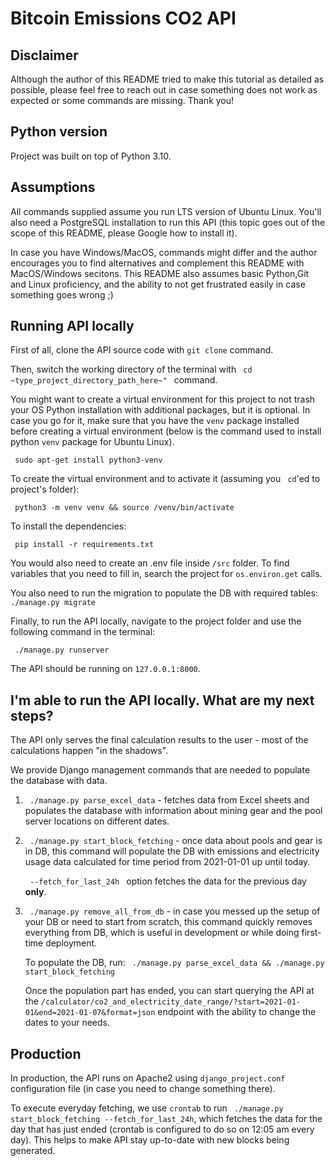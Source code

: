 <h1> Bitcoin Emissions CO2 API</h1>
<h2> Disclaimer </h2>
<p> 
    Although the author of this README tried to make this tutorial as
    detailed as possible, please feel free to reach out in case something does
    not work as expected or some commands are missing. Thank you!
</p>
<h2> Python version </h2>
Project was built on top of Python 3.10.
<h2> Assumptions </h2>
<p>
    All commands supplied assume you run LTS version of Ubuntu Linux. 
    You'll also need a PostgreSQL installation to run this API 
    (this topic goes out of the scope of this README, please Google how to install it). 
</p>
<p>
    In case you have Windows/MacOS, commands might differ and the author encourages you to find alternatives and complement this README with MacOS/Windows secitons.
    This README also assumes basic Python,Git and Linux proficiency, and the ability to not get frustrated easily in case something goes wrong ;)
</p>
<h2> Running API locally</h2>
<p>
    First of all, clone the API source code with <code>git clone</code> command.
</p>
<p>
    Then, switch the working directory of the terminal with <code> cd ~type_project_directory_path_here~" </code> command.
</p>
<p> 
    You might want to create a virtual environment for this project to not trash your OS Python installation with additional packages, but it is optional. 
    In case you go for it, make sure that you have the <code>venv</code> package installed before creating a virtual environment (below is the command used to install python <code>venv</code> package for Ubuntu Linux).
</p>
<code> sudo apt-get install python3-venv </code>
<p>
    To create the virtual environment and to activate it (assuming you <code> cd</code>'ed to project's folder):
</p>
<code> python3 -m venv venv && source /venv/bin/activate</code>
<p> To install the dependencies:</p>
<code> pip install -r requirements.txt </code>
<p> 
    You would also need to create an .env file inside <code>/src</code> folder. 
    To find variables that you need to fill in, search the project for <code>os.environ.get</code> calls.
</p>
<p>
    You also need to run the migration to populate the DB with required tables:
    <code> ./manage.py migrate</code>
</p>
<p> Finally, to run the API locally, navigate to the project folder and use the following command in the terminal:</p>
<code> ./manage.py runserver </code>
<p> The API should be running on <code>127.0.0.1:8000</code>.</p>
<h2> I'm able to run the API locally. What are my next steps?</h2>
<p>  </p>
<p> The API only serves the final calculation results to the user - most of the calculations happen "in the shadows".</p>
<p> We provide Django management commands that are needed to populate the database with data. </p>
<ol>
    <li> 
        <code> ./manage.py parse_excel_data</code> - 
        fetches data from Excel sheets and populates the database 
        with information about mining gear and the pool server 
        locations on different dates.
    </li>
    <li>
        <p>
            <code> ./manage.py start_block_fetching</code> -
            once data about pools and gear is in DB, this command will populate the DB
            with emissions and electricity usage data calculated for time period from 2021-01-01 up until today.
        </p>
        <p>
            <code> --fetch_for_last_24h </code> option fetches the data for the previous day <b>only</b>. 
        </p>
    </li>
    <li>
        <code> ./manage.py remove_all_from_db</code> -
        in case you messed up the setup of your DB or need to start from scratch, 
        this command quickly removes everything from DB, which is useful in development or while doing first-time deployment.
    </li>
    <p>
        To populate the DB, run: <code> ./manage.py parse_excel_data && ./manage.py start_block_fetching </code>
    </p>
    <p>
        Once the population part has ended, you can start querying the API at
        the <code>/calculator/co2_and_electricity_date_range/?start=2021-01-01&end=2021-01-07&format=json</code> endpoint
        with the ability to change the dates to your needs.
    </p>
</ol>
<h2> Production </h2>
<p> 
    In production, the API runs on Apache2 using 
    <code>django_project.conf</code> configuration file 
    (in case you need to change something there).</p>
<p> 
    To execute everyday fetching, we use <code>crontab</code> to run 
    <code> ./manage.py start_block_fetching --fetch_for_last_24h</code>,
    which fetches the data for the day that has just ended (crontab is configured to do so on 12:05 am
    every day). This helps to make API stay up-to-date with new blocks being generated.
</p>